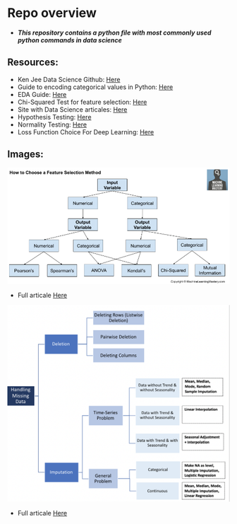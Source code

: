 # Repo overview
* ***This repository contains a python file with most commonly used python commands in data science***

## Resources:
* Ken Jee Data Science Github: [Here](https://github.com/PlayingNumbers/data_science_starter/blob/master/ds_common_functions.py)
* Guide to encoding categorical values in Python: [Here](https://pbpython.com/categorical-encoding.html)
* EDA Guide: [Here](https://towardsdatascience.com/an-extensive-guide-to-exploratory-data-analysis-ddd99a03199e)
* Chi-Squared Test for feature selection: [Here](https://towardsdatascience.com/chi-square-test-for-feature-selection-in-machine-learning-206b1f0b8223)
* Site with Data Science articales: [Here](https://towardsdatascience.com/)
* Hypothesis Testing: [Here](https://machinelearningmastery.com/statistical-hypothesis-tests-in-python-cheat-sheet/)
* Normality Testing: [Here](https://machinelearningmastery.com/a-gentle-introduction-to-normality-tests-in-python/)
* Loss Function Choice For Deep Learning: [Here](https://machinelearningmastery.com/how-to-choose-loss-functions-when-training-deep-learning-neural-networks/)

## Images:
![alt text][Image1]
* Full articale [Here](https://machinelearningmastery.com/feature-selection-with-real-and-categorical-data/)

![alt text][Image2]
* Full articale [Here](https://towardsdatascience.com/how-to-handle-missing-data-8646b18db0d4)

[Image1]: https://github.com/AlexOsokin97/ds_starter_commands/blob/master/Images/How-to-Choose-Feature-Selection-Methods-For-Machine-Learning.png "Feature_Selection_Methods"
[Image2]: https://github.com/AlexOsokin97/ds_starter_commands/blob/master/Images/Handling_Missing_Data.png
